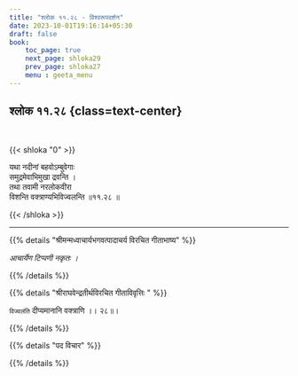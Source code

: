 ```yaml
---
title: "श्लोक ११.२८ - विश्वरूपदर्शन"
date: 2023-10-01T19:16:14+05:30
draft: false
book:
    toc_page: true
    next_page: shloka29
    prev_page: shloka27
    menu : geeta_menu
---
```




## श्लोक ११.२८ {class=text-center}

<br/>

{{< shloka  "0"  >}}

यथा नदीनां बहवोऽम्बुवेगाः  
समुद्रमेवाभिमुखा द्रवन्ति ।    
तथा तवामी नरलोकवीरा  
विशन्ति वक्त्राण्यभिविज्वलन्ति ॥११.२८ ॥

{{< /shloka >}}

---


{{% details "श्रीमन्मध्वाचार्यभगवत्पादाचर्य विरचित  गीताभाष्य" %}}

*आचार्येण टिप्पणी नकृतः ।*

{{% /details %}}



{{% details "श्रीराघवेन्द्रतीर्थविरचित गीताविवृत्तिः " %}}

`विज्वलंति` दीप्यमानानि वक्त्राणि ।। २८॥।


{{% /details %}}



{{% details "पद विचार" %}}


{{% /details %}}
